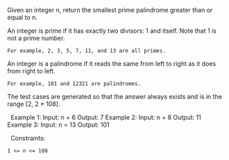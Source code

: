 Given an integer n, return the smallest prime palindrome greater than or equal to n.

An integer is prime if it has exactly two divisors: 1 and itself. Note that 1 is not a prime number.


	For example, 2, 3, 5, 7, 11, and 13 are all primes.


An integer is a palindrome if it reads the same from left to right as it does from right to left.


	For example, 101 and 12321 are palindromes.


The test cases are generated so that the answer always exists and is in the range [2, 2 * 108].

 
Example 1:
Input: n = 6
Output: 7
Example 2:
Input: n = 8
Output: 11
Example 3:
Input: n = 13
Output: 101

 
Constraints:


	1 <= n <= 108

